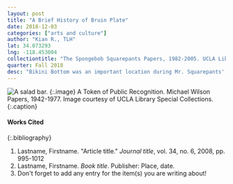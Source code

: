```yaml
---
layout: post
title: "A Brief History of Bruin Plate"
date: 2018-12-03
categories: ["arts and culture"]
author: "Kian R., TLH"
lat: 34.073293
lng: -118.453004
collectiontitle: "The Spongebob Squarepants Papers, 1982-2005. UCLA Library Special Collections"
quarter: Fall 2018
desc: "Bikini Bottom was an important location during Mr. Squarepants' formative years."
---
```


![A salad bar.](images/salad.JPG)
{:.image}
A Token of Public Recognition. Michael Wilson Papers, 1942-1977. Image courtesy of UCLA Library Special Collections.
{:.caption}

#### Works Cited

{:.bibliography}
1. Lastname, Firstname. "Article title." _Journal title_, vol. 34, no. 6, 2008, pp. 995-1012
2. Lastname, Firstname. _Book title_. Publisher: Place, date.
3. Don't forget to add any entry for the item(s) you are writing about!
